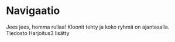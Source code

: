 Navigaatio
==========
Jees jees, homma rullaa! Kloonit tehty ja koko ryhmä on ajantasalla.
Tiedosto Harjoitus3 lisätty

